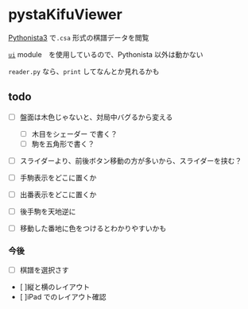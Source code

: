 # pystaKifuViewer

[Pythonista3](http://omz-software.com/pythonista/) で`.csa` 形式の棋譜データを閲覧


[`ui`](http://omz-software.com/pythonista/docs/ios/ui.html) module　を使用しているので、Pythonista 以外は動かない


`reader.py` なら、`print` してなんとか見れるかも


## todo


- [ ] 盤面は木色じゃないと、対局中バグるから変える
  - [ ] 木目をシェーダー で書く？
  - [ ] 駒を五角形で書く？
- [ ] スライダーより、前後ボタン移動の方が多いから、スライダーを挟む？
- [ ] 手駒表示をどこに置くか
- [ ] 出番表示をどこに置くか
- [ ] 後手駒を天地逆に
- [ ] 移動した番地に色をつけるとわかりやすいかも


### 今後
- [ ] 棋譜を選択さす
- [ ]縦と横のレイアウト
- [ ]iPad でのレイアウト確認

